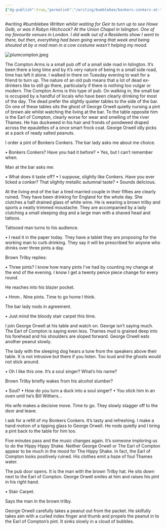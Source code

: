 ```yaml
---
{"dg-publish":true,"permalink":"/writing/bumblebee/bonkers-conkers-at-the-compton-arms/"}
---
```


#writing #bumblebee 
*Written whilst waiting for Geir to turn up to see Howe Gelb, or was it Robyn Hitchcock? At the Union Chapel in Islington. One of my favourite venues in London. I did walk out of a Residents show I went to there, but then, everything had been going wrong that week and being shouted at by a mad man in a cow costume wasn't helping my mood.*

![plumcompton.jpeg](/img/user/Writing/Bumblebee/plumcompton.jpeg)


The Compton Arms is a small pub off of a small side road in Islington. It’s been there a long time and by it’s very nature of being in a small side road, time has left it alone. I walked in there on Tuesday evening to wait for a friend to turn up. The nature of an old pub means that a lot of dead ex-drinkers like to still go there, particularly if there is nothing too vulgar or modern. The Compton Arms is this type of pub. On walking in, the small bar is occupied by a handful of locals who have been clearly drinking for most of the day. The dead prefer the slightly quieter tables to the side of the bar. On one of these tables sits the ghost of George Orwell quietly nursing a pint of brown ale whilst watching the living at the bar. To the table opposite him is the Earl of Compton, clearly worse for wear and smelling of the river Thames. He has duckweed in his hair and fronds of pondweed draped across the epaulettes of a once smart frock coat.
George Orwell idly picks at a pack of ready salted peanuts.

I order a pint of Bonkers Conkers. The bar lady asks me about me choice.

• Bonkers Conkers? Have you had it before?
• Yes, but I can’t remember when.

Man at the bar asks me:

• What does it taste off?
• I suppose, slightly like Conkers. Have you ever licked a conker? That slightly metallic autumnal taste?
• Sounds delicious.

At the living end of the bar a tired married couple in their fifties are clearly ruined. They have been drinking for England for the whole day. She clutches a half drained glass of white wine. He is wearing a brown trilby and sports a neatly trimmed moustache. They are accompanied by a lady clutching a small sleeping dog and a large man with a shaved head and tattoos.

Tattooed man turns to his audience.

• I read it in the paper today. They have a tablet they are proposing for the working man to curb drinking. They say it will be prescribed for anyone who drinks over three pints a day.

Brown Trilby replies:

• Three pints? I know how many pints I’ve had by counting my change at the end of the evening. I know I get a twenty pence piece change for every round.

He reaches into his blazer pocket.

• Hmm.. Nine pints. Time to go home I think.

The bar lady nods in agreement.

• Just mind the bloody stair carpet this time.

I join George Orwell at his table and watch on. George isn’t saying much. The Earl of Compton is saying even less. Thames mud is grained deep into his forehead and his shoulders are sloped forward. George Orwell eats another peanut slowly.

The lady with the sleeping dog hears a tune from the speakers above their table. It is not intrusive but there if you listen. Too loud and the ghosts would not stick around.

• Oh I like this one. It’s a soul singer? What’s his name?

Brown Trilby briefly wakes from his alcohol slumber?

• Soul?
• How do you turn a duck into a soul singer?
• You stick him in an oven until he’s Bill Withers…

His wife makes a decisive move. Time to go. They slowly stagger off to the door and leave.

I ask for a refill of my Bonkers Conkers. It’s tasty and refreshing. I make a hand motion of a tipping glass to George Orwell. He nods quietly and I bring a pint back to the table for him too.

Five minutes pass and the music changes again. It’s someone imploring us to do the Hippy Hippy Shake. Neither George Orwell or The Earl of Compton appear to be much in the mood for The Hippy Shake. In fact, the Earl of Compton looks positively ruined. His clothes emit a haze of foul Thames water.

The pub door opens. It is the man with the brown Trilby hat. He sits down next to the Earl of Compton. George Orwell smiles at him and raises his pint in his right hand.

• Stair Carpet.

Says the man in the brown trilby.

George Orwell carefully takes a peanut out from the packet. He skilfully takes aim with a curled index finger and thumb and propels the peanut in to the Earl of Compton’s pint. It sinks slowly in a cloud of bubbles.